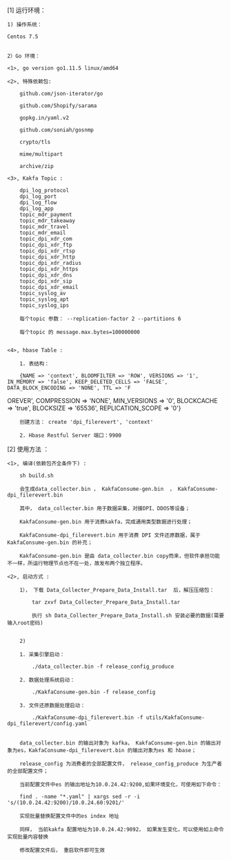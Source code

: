




[1] 运行环境：

	1) 操作系统： 

	Centos 7.5 


	2）Go 环境：

	<1>, go version go1.11.5 linux/amd64

	<2>, 特殊依赖包: 

		github.com/json-iterator/go

		github.com/Shopify/sarama

		gopkg.in/yaml.v2

		github.com/soniah/gosnmp

		crypto/tls

		mime/multipart

		archive/zip

	<3>, Kakfa Topic : 

		dpi_log_protocol
		dpi_log_port
		dpi_log_flow
		dpi_log_app
		topic_mdr_payment
		topic_mdr_takeaway
		topic_mdr_travel
		topic_mdr_email
		topic_dpi_xdr_com
		topic_dpi_xdr_ftp
		topic_dpi_xdr_rtsp
		topic_dpi_xdr_http
		topic_dpi_xdr_radius
		topic_dpi_xdr_https
		topic_dpi_xdr_dns
		topic_dpi_xdr_sip
		topic_dpi_xdr_email
		topic_syslog_av
		topic_syslog_apt
		topic_syslog_ips

		每个topic 参数： --replication-factor 2 --partitions 6

		每个topic 的 message.max.bytes=100000000


	<4>, hbase Table : 

		1. 表结构：

		{NAME => 'context', BLOOMFILTER => 'ROW', VERSIONS => '1', IN_MEMORY => 'false', KEEP_DELETED_CELLS => 'FALSE', DATA_BLOCK_ENCODING => 'NONE', TTL => 'F
OREVER', COMPRESSION => 'NONE', MIN_VERSIONS => '0', BLOCKCACHE => 'true', BLOCKSIZE => '65536', REPLICATION_SCOPE => '0'} 

		创建方法： create 'dpi_filerevert', 'context'

		2. Hbase Restful Server 端口：9900


[2] 使用方法 ：

	<1>, 编译(依赖包齐全条件下) :

		sh build.sh
			
		会生成data_collecter.bin ， KakfaConsume-gen.bin  ， KakfaConsume-dpi_filerevert.bin

		其中， data_collecter.bin 用于数据采集，对接DPI、DDOS等设备；
		
		KakfaConsume-gen.bin 用于消费kakfa，完成通用类型数据进行处理；

		KakfaConsume-dpi_filerevert.bin 用于消费 DPI 文件还原数据，属于 KakfaConsume-gen.bin 的补充；

		KakfaConsume-gen.bin 是由 data_collecter.bin copy而来，但软件承担功能不一样，所运行物理节点也不在一处，故发布两个独立程序。

	<2>, 启动方式 :

		1）， 下载 Data_Collecter_Prepare_Data_Install.tar  后，解压压缩包：

			tar zxvf Data_Collecter_Prepare_Data_Install.tar 

			执行 sh Data_Collecter_Prepare_Data_Install.sh 安装必要的数据(需要输入root密码)


		2)

		1. 采集引擎启动：

			./data_collecter.bin -f release_config_produce

		2. 数据处理系统启动：

			./KakfaConsume-gen.bin -f release_config

		3. 文件还原数据处理启动：

 			./KakfaConsume-dpi_filerevert.bin -f utils/KakfaConsume-dpi_filerevert/config.yaml


		data_collecter.bin 的输出对象为 kafka， KakfaConsume-gen.bin 的输出对象为es，KakfaConsume-dpi_filerevert.bin 的输出对象为es 和 hbase；

		release_config 为消费者的全部配置文件， release_config_produce 为生产者的全部配置文件；

		当前配置文件中es 的输出地址为10.0.24.42:9200,如果环境变化，可使用如下命令： 

		find . -name "*.yaml" | xargs sed -r -i 's/(10.0.24.42:9200)/10.0.24.60:9201/'
		
		实现批量替换配置文件中的es index 地址

		同样， 当前kakfa 配置地址为10.0.24.42:9092， 如果发生变化，可以使用如上命令实现批量内容替换

		修改配置文件后， 重启软件即可生效





